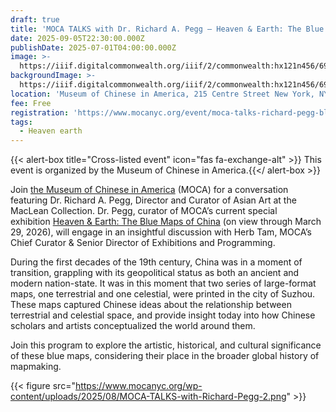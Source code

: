 ```yaml
---
draft: true
title: 'MOCA TALKS with Dr. Richard A. Pegg – Heaven & Earth: The Blue Maps of China'
date: 2025-09-05T22:30:00.000Z
publishDate: 2025-07-01T04:00:00.000Z
image: >-
  https://iiif.digitalcommonwealth.org/iiif/2/commonwealth:hx121n456/696,2536,14564,4130/,800/0/default.jpg
backgroundImage: >-
  https://iiif.digitalcommonwealth.org/iiif/2/commonwealth:hx121n456/696,2536,14564,4130/,800/0/default.jpg
location: 'Museum of Chinese in America, 215 Centre Street New York, NY 10013'
fee: Free
registration: 'https://www.mocanyc.org/event/moca-talks-richard-pegg-blue-maps/'
tags:
  - Heaven earth
---
```


{{\< alert-box title="Cross-listed event" icon="fas fa-exchange-alt" >}} This event is organized by the Museum of Chinese in America.{{\</ alert-box >}}

Join [the Museum of Chinese in America](https://www.mocanyc.org/) (MOCA) for a conversation featuring Dr. Richard A. Pegg, Director and Curator of Asian Art at the MacLean Collection. Dr. Pegg, curator of MOCA’s current special exhibition [Heaven & Earth: The Blue Maps of China](https://www.leventhalmap.org/digital-exhibitions/heaven-and-earth/) (on view through March 29, 2026), will engage in an insightful discussion with Herb Tam, MOCA’s Chief Curator & Senior Director of Exhibitions and Programming.

During the first decades of the 19th century, China was in a moment of transition, grappling with its geopolitical status as both an ancient and modern nation-state. It was in this moment that two series of large-format maps, one terrestrial and one celestial, were printed in the city of Suzhou. These maps captured Chinese ideas about the relationship between terrestrial and celestial space, and provide insight today into how Chinese scholars and artists conceptualized the world around them.

Join this program to explore the artistic, historical, and cultural significance of these blue maps, considering their place in the broader global history of mapmaking.

{{< figure src="https://www.mocanyc.org/wp-content/uploads/2025/08/MOCA-TALKS-with-Richard-Pegg-2.png" >}}
